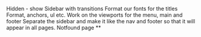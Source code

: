 Hidden - show Sidebar with transitions
Format our fonts for the titles
Format, anchors, ul etc.
Work on the viewports for the menu, main and footer
Separate the sidebar and make it like the nav and footer so that it will appear in all pages.
Notfound page **